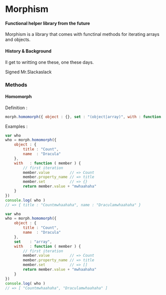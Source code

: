Morphism
=====

#### Functional helper library from the future ####

Morphism is a library that comes with functinal methods for iterating arrays and objects.

#### History & Background #####
Il get to writting one these, one these days.

Signed Mr.Slackaslack

### Methods

#### Homomorph

Definition : 

```javascript
morph.homomorph({ object : {}, set : "(object|array)", with : function () {} })
```

Examples : 

```javascript
var who
who = morph.homomorph({
	object : {
		title : "Count",
		name  : "Dracula"
	},
	with   : function ( member ) {
		// first iteration
		member.value         // => Count
		member.property_name // => title
		member.set           // => {}
		return member.value + "mwhaahaha"
	}
})
console.log( who ) 
// => { title : "Countmwhaahaha", name : "Draculamwhaahaha" }
```

```javascript
var who
who = morph.homomorph({
	object : {
		title : "Count",
		name  : "Dracula"
	},
	set    : "array",
	with   : function ( member ) {
		// first iteration
		member.value         // => Count
		member.property_name // => title
		member.set           // => []
		return member.value + "mwhaahaha"
	}
})
console.log( who ) 
// => [ "Countmwhaahaha", "Draculamwhaahaha" ]
```